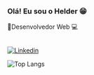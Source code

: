 ### Olá! Eu sou o Helder 😁

🔸Desenvolvedor Web :computer: <br/><br/>

[![Linkedin](https://img.shields.io/badge/LinkedIn-0077B5?style=for-the-badge&logo=linkedin&logoColor=white)](https://www.linkedin.com/in/helderme/)

![Top Langs](https://github-readme-stats.vercel.app/api/top-langs/?username=helderme&layout=compact&locale=pt-br)


